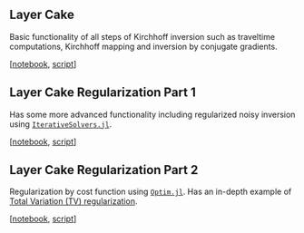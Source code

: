 ## Layer Cake
Basic functionality of all steps of Kirchhoff inversion such as traveltime computations, Kirchhoff mapping and inversion by conjugate gradients.

[[notebook](https://github.com/cako/KirchMig.jl/blob/master/notebooks/LayerCake.ipynb), [script](https://github.com/cako/KirchMig.jl/blob/master/notebooks/LayerCake.jl)]

## Layer Cake Regularization Part 1
Has some more advanced functionality including regularized noisy inversion using [`IterativeSolvers.jl`](https://juliamath.github.io/IterativeSolvers.jl/latest/).

[[notebook](https://github.com/cako/KirchMig.jl/blob/master/notebooks/LayerCake-RegularizationPart1.ipynb), [script](https://github.com/cako/KirchMig.jl/blob/master/notebooks/LayerCake-RegularizationPart1.jl)]

## Layer Cake Regularization Part 2
Regularization by cost function using [`Optim.jl`](http://julianlsolvers.github.io/Optim.jl/stable/). Has an in-depth example of [Total Variation (TV) regularization](https://en.wikipedia.org/wiki/Total_variation_denoising).

[[notebook](https://github.com/cako/KirchMig.jl/blob/master/notebooks/LayerCake-RegularizationPart2.ipynb), [script](https://github.com/cako/KirchMig.jl/blob/master/notebooks/LayerCake-RegularizationPart2.jl)]

